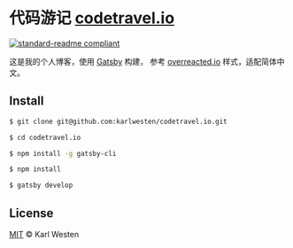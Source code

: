 # 代码游记 [codetravel.io](https://codetravel.io/)

[![standard-readme compliant](https://img.shields.io/badge/readme%20style-standard-brightgreen.svg?style=flat-square)](https://github.com/RichardLitt/standard-readme)

这是我的个人博客，使用 [Gatsby](https://www.gatsbyjs.com/) 构建， 参考 [overreacted.io](https://overreacted.io/) 样式，适配简体中文。

## Install

```sh
$ git clone git@github.com:karlwesten/codetravel.io.git

$ cd codetravel.io

$ npm install -g gatsby-cli

$ npm install

$ gatsby develop
```

## License

[MIT](LICENSE) © Karl Westen
